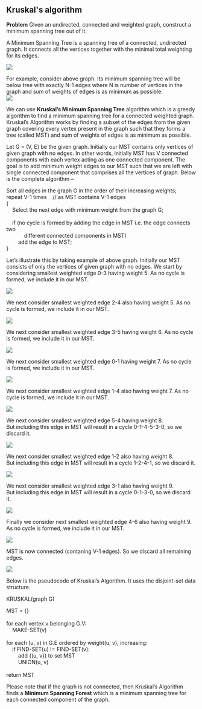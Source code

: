 ## Kruskal's algorithm
**Problem**
Given an undirected, connected and weighted graph, construct a minimum spanning tree out of it.

A Minimum Spanning Tree is a spanning tree of a connected, undirected graph. It connects all the vertices together with the minimal total weighting for its edges.

![](Kruskal-1.png)


For example, consider above graph. Its minimum spanning tree will be below tree with exactly N-1 edges where N is number of vertices in the graph and sum of weights of edges is as minimum as possible.  
![](Kruskal-12.png)

We can use **Kruskal’s Minimum Spanning Tree** algorithm which is a greedy algorithm to find a minimum spanning tree for a connected weighted graph. Kruskal’s Algorithm works by finding a subset of the edges from the given graph covering every vertex present in the graph such that they forms a tree (called MST) and sum of weights of edges is as minimum as possible.

Let G = (V, E) be the given graph. Initially our MST contains only vertices of given graph with no edges. In other words, initially MST has V connected components with each vertex acting as one connected component. The goal is to add minimum weight edges to our MST such that we are left with single connected component that comprises all the vertices of graph. Below is the complete algorithm –

  
Sort all edges in the graph G in the order of their increasing weights;  
repeat V-1 times    // as MST contains V-1 edges  
{  
    Select the next edge with minimum weight from the graph G;  
   
    if (no cycle is formed by adding the edge in MST i.e. the edge connects two  
            different connected components in MST)  
        add the edge to MST;  
}  

Let’s illustrate this by taking example of above graph. Initially our MST consists of only the vertices of given graph with no edges. We start by considering smallest weighted edge 0-3 having weight 5. As no cycle is formed, we include it in our MST.

![](Kruskal-2.png)

We next consider smallest weighted edge 2-4 also having weight 5. As no cycle is formed, we include it in our MST.

![](Kruskal-3.png)

We next consider smallest weighted edge 3-5 having weight 6. As no cycle is formed, we include it in our MST.

![](Kruskal-4.png)

We next consider smallest weighted edge 0-1 having weight 7. As no cycle is formed, we include it in our MST.

![](Kruskal-5.png)

We next consider smallest weighted edge 1-4 also having weight 7. As no cycle is formed, we include it in our MST.

![](Kruskal-6.png)

We next consider smallest weighted edge 5-4 having weight 8. But including this edge in MST will result in a cycle 0-1-4-5-3-0, so we discard it.

![](Kruskal-7.png)

We next consider smallest weighted edge 1-2 also having weight 8. But including this edge in MST will result in a cycle 1-2-4-1, so we discard it.

![](Kruskal-8.png)

We next consider smallest weighted edge 3-1 also having weight 9. But including this edge in MST will result in a cycle 0-1-3-0, so we discard it.

![](Kruskal-9.png)

Finally we consider next smallest weighted edge 4-6 also having weight 9. As no cycle is formed, we include it in our MST.  

![](Kruskal-10.png)

MST is now connected (contaning V-1 edges). So we discard all remaining edges.

![](Kruskal-11.png)

Below is the pseudocode of Kruskal’s Algorithm. It uses the disjoint-set data structure.

KRUSKAL(graph G)  
  
MST = {}  
   
for each vertex v belonging G.V:  
    MAKE-SET(v)  
      
for each (u, v) in G.E ordered by weight(u, v), increasing:  
    if FIND-SET(u) != FIND-SET(v):  
        add {(u, v)} to set MST  
        UNION(u, v)  
   
return MST  

Please note that if the graph is not connected, then Kruskal’s Algorithm finds a **Minimum Spanning Forest** which is a minimum spanning tree for each connected component of the graph.
